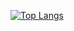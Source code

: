 [![Top Langs](https://github-readme-stats-beta-beige-14.vercel.app/api/top-langs/?username=jonas-thn)](https://github.com/anuraghazra/github-readme-stats)

